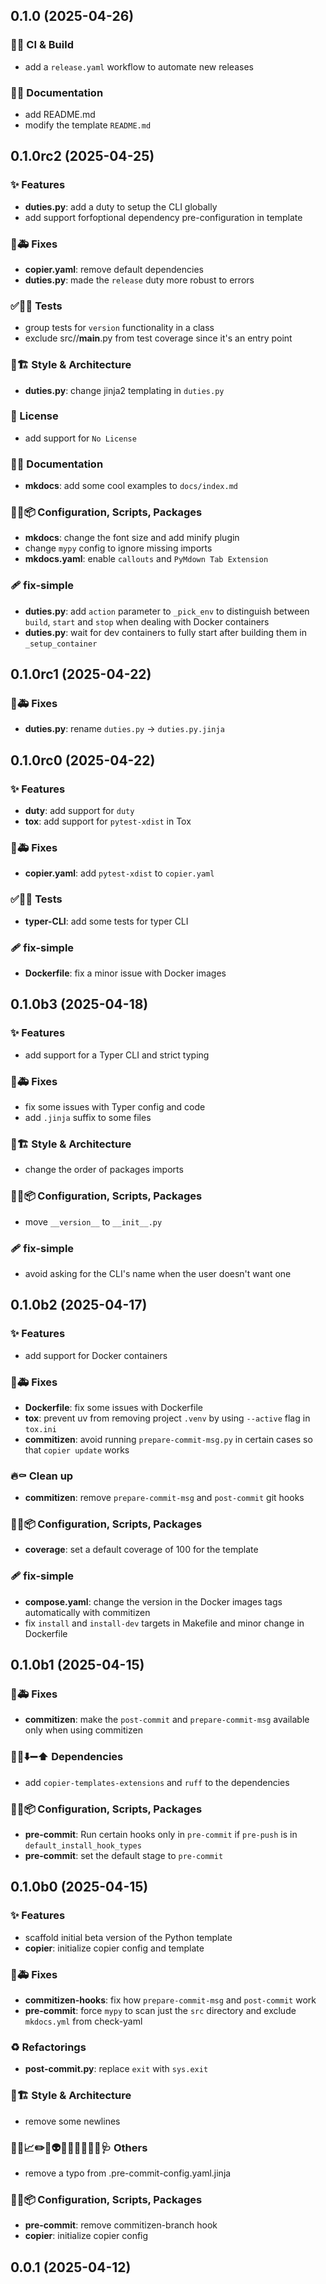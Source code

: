 ## 0.1.0 (2025-04-26)

### 💚👷 CI & Build

- add a `release.yaml` workflow to automate new releases

### 📝💡 Documentation

- add README.md
- modify the template `README.md`

## 0.1.0rc2 (2025-04-25)

### ✨ Features

- **duties.py**: add a duty to setup the CLI globally
- add support forfoptional dependency pre-configuration in template

### 🐛🚑️ Fixes

- **copier.yaml**: remove default dependencies
- **duties.py**: made the `release` duty more robust to errors

### ✅🤡🧪 Tests

- group tests for `version` functionality in a class
- exclude src/<project>/__main__.py from test coverage since it's an entry point

### 🎨🏗️ Style & Architecture

- **duties.py**: change jinja2 templating in `duties.py`

### 📄 License

- add support for `No License`

### 📝💡 Documentation

- **mkdocs**: add some cool examples to `docs/index.md`

### 🔧🔨📦️ Configuration, Scripts, Packages

- **mkdocs**: change the font size and add minify plugin
- change `mypy` config to ignore missing imports
- **mkdocs.yaml**: enable `callouts` and `PyMdown Tab Extension`

### 🩹 fix-simple

- **duties.py**: add `action` parameter to `_pick_env` to distinguish between `build`, `start` and `stop` when dealing with Docker containers
- **duties.py**: wait for dev containers to fully start after building them in `_setup_container`

## 0.1.0rc1 (2025-04-22)

### 🐛🚑️ Fixes

- **duties.py**: rename `duties.py` -> `duties.py.jinja`

## 0.1.0rc0 (2025-04-22)

### ✨ Features

- **duty**: add support for `duty`
- **tox**: add support for `pytest-xdist` in Tox

### 🐛🚑️ Fixes

- **copier.yaml**: add `pytest-xdist` to `copier.yaml`

### ✅🤡🧪 Tests

- **typer-CLI**: add some tests for typer CLI

### 🩹 fix-simple

- **Dockerfile**: fix a minor issue with Docker images

## 0.1.0b3 (2025-04-18)

### ✨ Features

- add support for a Typer CLI and strict typing

### 🐛🚑️ Fixes

- fix some issues with Typer config and code
- add `.jinja` suffix to some files

### 🎨🏗️ Style & Architecture

- change the order of packages imports

### 🔧🔨📦️ Configuration, Scripts, Packages

- move `__version__` to `__init__.py`

### 🩹 fix-simple

- avoid asking for the CLI's name when the user doesn't want one

## 0.1.0b2 (2025-04-17)

### ✨ Features

- add support for Docker containers

### 🐛🚑️ Fixes

- **Dockerfile**: fix some issues with Dockerfile
- **tox**: prevent uv from removing project `.venv` by using `--active` flag in `tox.ini`
- **commitizen**: avoid running `prepare-commit-msg.py` in certain cases so that `copier update` works

### 🔥⚰️ Clean up

- **commitizen**: remove `prepare-commit-msg` and `post-commit` git hooks

### 🔧🔨📦️ Configuration, Scripts, Packages

- **coverage**: set a default coverage of 100 for the template

### 🩹 fix-simple

- **compose.yaml**: change the version in the Docker images tags automatically with commitizen
- fix `install` and `install-dev` targets in Makefile and minor change in Dockerfile

## 0.1.0b1 (2025-04-15)

### 🐛🚑️ Fixes

- **commitizen**: make the `post-commit` and `prepare-commit-msg` available only when using commitizen

### 📌➕⬇️➖⬆️ Dependencies

- add `copier-templates-extensions` and `ruff` to the dependencies

### 🔧🔨📦️ Configuration, Scripts, Packages

- **pre-commit**: Run certain hooks only in `pre-commit` if `pre-push` is in `default_install_hook_types`
- **pre-commit**: set the default stage to `pre-commit`

## 0.1.0b0 (2025-04-15)

### ✨ Features

- scaffold initial beta version of the Python template
- **copier**: initialize copier config and template

### 🐛🚑️ Fixes

- **commitizen-hooks**: fix how `prepare-commit-msg` and `post-commit` work
- **pre-commit**: force `mypy` to scan just the `src` directory and exclude `mkdocs.yml` from check-yaml

### ♻️ Refactorings

- **post-commit.py**: replace `exit` with `sys.exit`

### 🎨🏗️ Style & Architecture

- remove some newlines

### 🔐🚧📈✏️💩👽️🍻💬🥚🌱🚩🥅🩺 Others

- remove a typo from .pre-commit-config.yaml.jinja

### 🔧🔨📦️ Configuration, Scripts, Packages

- **pre-commit**: remove commitizen-branch hook
- **copier**: initialize copier config

## 0.0.1 (2025-04-12)

